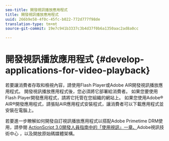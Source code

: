 ```yaml
---
seo-title: 開發視訊播放應用程式
title: 開發視訊播放應用程式
uuid: 266b9e58-4f0c-45fc-b022-772d777f98de
translation-type: tm+mt
source-git-commit: 19e7c941b3337c3b4d37f0b6a1350aac2ad8a0cc

---
```



# 開發視訊播放應用程式 {#develop-applications-for-video-playback}

若要讓消費者存取和檢視內容，請使用Flash Player或Adobe AIR開發視訊播放應用程式。 開發視訊播放應用程式後，您必須將它部署給消費者。 如果您要使用Flash Player開發應用程式，請將它托管在您組織的網站上。 如果您使用Adobe® AIR®開發應用程式，請張貼AIR應用程式安裝程式，讓消費者可以下載應用程式並安裝在電腦上。

若要進一步瞭解如何開發自訂視訊播放應用程式以搭配Adobe Primetime DRM使用，請參閱 [ActionScript 3.0開發人員指南中的「使用視訊」一章、](https://help.adobe.com/en_US/as3/dev/WS9936fa0d5984e93b3f4f38ec1272a447844-8000.html)Adobe視訊技術中心 [](https://www.adobe.com/devnet/video/)，以及開放原始碼媒體架構。
